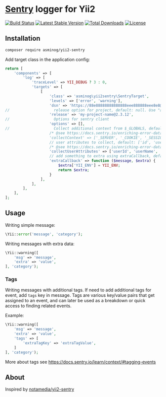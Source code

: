 # [Sentry](https://sentry.io) logger for Yii2

[![Build Status](https://travis-ci.org/asminog/yii2-sentry.svg)](https://travis-ci.org/asminog/yii2-sentry)
[![Latest Stable Version](https://poser.pugx.org/asminog/yii2-sentry/v/stable)](https://packagist.org/packages/asminog/yii2-sentry) 
[![Total Downloads](https://poser.pugx.org/asminog/yii2-sentry/downloads)](https://packagist.org/packages/asminog/yii2-sentry) 
[![License](https://poser.pugx.org/asminog/yii2-sentry/license)](https://packagist.org/packages/asminog/yii2-sentry)

## Installation

```bash
composer require asminog/yii2-sentry
```

Add target class in the application config:

```php
return [
    'components' => [
        'log' => [
            'traceLevel' => YII_DEBUG ? 3 : 0,
            'targets' => [
                [
                    'class' => 'asminog\yii2sentry\SentryTarget',
                    'levels' => ['error', 'warning'],
                    'dsn' => 'https://88e88888888888888eee888888eee8e8@sentry.io/1',
//                    release option for project, default: null. Use "auto" to get it from git exec('git log --pretty="%H" -n1 HEAD')
                    'release' => 'my-project-name@2.3.12',
//                    Options for sentry client
                    'options' => [],
//                    Collect additional context from $_GLOBALS, default: ['_SESSION']. To switch off set false.
                    /* @see https://docs.sentry.io/enriching-error-data/context/?platform=php#extra-context
                    'collectContext' => ['_SERVER', '_COOKIE', '_SESSION'],
                    // user attributes to collect, default: ['id', 'username', 'email']. To switch off set false.
                    /* @see https://docs.sentry.io/enriching-error-data/context/?platform=php#capturing-the-user */
                    'collectUserAttributes' => ['userId', 'userName', 'email'],
                    // add something to extra using extraCallback, default: null
                    'extraCallback' => function ($message, $extra) {
                        $extra['YII_ENV'] = YII_ENV;
                        return $extra;
                    }
                ],
            ],
        ],
    ],
];
```

## Usage

Writing simple message:

```php
\Yii::error('message', 'category');
```

Writing messages with extra data:

```php
\Yii::warning([
    'msg' => 'message',
    'extra' => 'value',
], 'category');
```

### Tags

Writing messages with additional tags. If need to add additional tags for event, add `tags` key in message. Tags are various key/value pairs that get assigned to an event, and can later be used as a breakdown or quick access to finding related events.

Example:

```php
\Yii::warning([
    'msg' => 'message',
    'extra' => 'value',
    'tags' => [
        'extraTagKey' => 'extraTagValue',
    ]
], 'category');
```

More about tags see https://docs.sentry.io/learn/context/#tagging-events

## About

Inspired by [notamedia/yii2-sentry](https://github.com/notamedia/yii2-sentry)